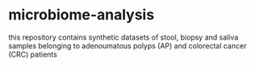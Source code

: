# microbiome-analysis
this repository contains synthetic datasets of stool, biopsy and saliva samples belonging to adenoumatous polyps (AP) and colorectal cancer (CRC) patients

